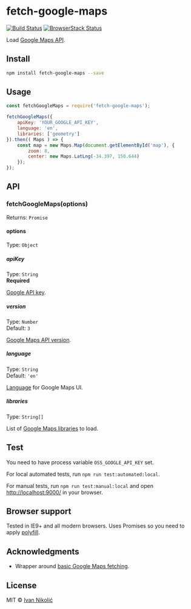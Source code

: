 # fetch-google-maps

[![Build Status][ci-img]][ci] [![BrowserStack Status][browserstack-img]][browserstack]

Load [Google Maps API][google-maps-api].

## Install

```sh
npm install fetch-google-maps --save
```

## Usage

```js
const fetchGoogleMaps = require('fetch-google-maps');

fetchGoogleMaps({
	apiKey: 'YOUR_GOOGLE_API_KEY',
	language: 'en',
	libraries: ['geometry']
}).then(( Maps ) => {
	const map = new Maps.Map(document.getElementById('map'), {
		zoom: 8,
		center: new Maps.LatLng(-34.397, 150.644)
	});
});
```

## API

### fetchGoogleMaps(options)

Returns: `Promise`

#### options

Type: `Object`

##### apiKey

Type: `String`  
**Required**

[Google API key](https://developers.google.com/maps/documentation/javascript/get-api-key).

##### version

Type: `Number`  
Default: `3`

[Google Maps API version](https://developers.google.com/maps/documentation/javascript/versions).

##### language

Type: `String`  
Default: `'en'`

[Language](https://developers.google.com/maps/documentation/javascript/localization) for Google Maps UI.

##### libraries

Type: `String[]`

List of [Google Maps libraries](https://developers.google.com/maps/documentation/javascript/libraries) to load.

## Test

You need to have process variable `OSS_GOOGLE_API_KEY` set.

For local automated tests, run `npm run test:automated:local`.

For manual tests, run `npm run test:manual:local` and open <http://localhost:9000/> in your browser.

## Browser support

Tested in IE9+ and all modern browsers. Uses Promises so you need to apply [polyfill][promise-polyfill].

## Acknowledgments

* Wrapper around [basic Google Maps fetching][basic-google-maps-fetching].

## License

MIT © [Ivan Nikolić](http://ivannikolic.com)

[ci]: https://travis-ci.org/niksy/fetch-google-maps
[ci-img]: https://travis-ci.org/niksy/fetch-google-maps.svg?branch=master
[browserstack]: https://www.browserstack.com/
[browserstack-img]: https://www.browserstack.com/automate/badge.svg?badge_key=RGhpWUE4L2ZEeFlJK3c2MEczYmFmOVUzTExqY3VaVDFaVkZyZjRCbFBGUT0tLUJlRUhiajBpS1VGZFNFaU1XdVRKU2c9PQ==--d2f9e67e34833c7263b15c40b6e3a56ce5772cbd
[basic-google-maps-fetching]: https://gist.github.com/GFoley83/5953448
[promise-polyfill]: https://github.com/calvinmetcalf/lie
[google-maps-api]: https://developers.google.com/maps/documentation/javascript/tutorial
